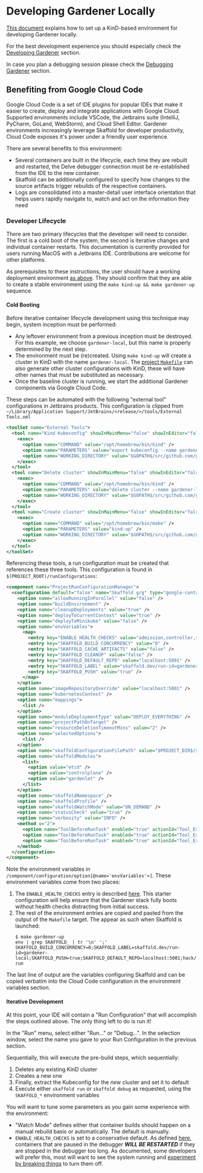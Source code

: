 # Developing Gardener Locally

[This document](../deployment/getting_started_locally.md) explains how to set up a KinD-based environment for developing Gardener locally.

For the best development experience you should especially check the [Developing Gardener](../deployment/getting_started_locally.md#developing-gardener) section.

In case you plan a debugging session please check the [Debugging Gardener](../deployment/getting_started_locally.md#debugging-gardener) section.

## Benefiting from Google Cloud Code

Google Cloud Code is a set of IDE plugins for popular IDEs that make it easier to create, deploy and integrate applications with Google Cloud. Supported environments include VSCode, the Jetbrains suite (IntelliJ, PyCharm, GoLand, 
WebStorm), and Cloud Shell Editor. Gardener environments increasingly leverage Skaffold for developer productivity, Cloud Code exposes it's power under a friendly user experience.

There are several benefits to this environment:

* Several containers are built in the lifecycle, each time they are rebuilt and restarted, the Delve debugger connection must be re-established from the IDE 
to the new container.
* Skaffold can be additionally configured to specify how changes to the source artifacts trigger rebuilds of the respective containers.
* Logs are consolidated into a master-detail user interface orientation that helps users rapidly navigate to, watch and act on the information they need

### Developer Lifecycle

There are two primary lifecycles that the developer will need to consider. The first is a cold boot of the system, the second is iterative changes and individual container restarts. This documentation is currently provided for users 
running MacOS with a Jetbrains IDE. Contributions are welcome for other platforms. 

As prerequisites to these instructions, the user should have a working deployment environment [as above](../deployment/getting_started_locally.md). They should confirm that they are able to create a stable environment using
the `make kind-up && make gardener-up` sequence.

#### Cold Booting

Before iterative container lifecycle development using this technique may begin, system inception must be performed:
* Any leftover environment from a previous inception must be destroyed. For this example, we choose `gardener-local`, but this name is properly determined by the next step.
* The environment must be (re)created. Using `make kind-up` will create a cluster in KinD with the name `gardener-local`. The [project `Makefile`](../../Makefile) can also generate other cluster configurations with KinD, these will have 
  other names that must be substituted as necessary.
* Once the baseline cluster is running, we start the additional Gardener components via Google Cloud Code.

These steps can be automated with the following "external tool" configurations in Jetbrains products. This configuration is clipped from `~/Library/Application Support/JetBrains/<release/>/tools/External Tools.xml`

```xml
<toolSet name="External Tools">
  <tool name="Kind Kubeconfig" showInMainMenu="false" showInEditor="false" showInProject="false" showInSearchPopup="false" disabled="false" useConsole="false" showConsoleOnStdOut="false" showConsoleOnStdErr="false" synchronizeAfterRun="true">
    <exec>
      <option name="COMMAND" value="/opt/homebrew/bin/kind" />
      <option name="PARAMETERS" value="export kubeconfig --name gardener-local" />
      <option name="WORKING_DIRECTORY" value="$GOPATH$/src/github.com/gardener/gardener" />
    </exec>
  </tool>
  <tool name="Delete cluster" showInMainMenu="false" showInEditor="false" showInProject="false" showInSearchPopup="false" disabled="false" useConsole="false" showConsoleOnStdOut="false" showConsoleOnStdErr="false" synchronizeAfterRun="true">
    <exec>
      <option name="COMMAND" value="/opt/homebrew/bin/kind" />
      <option name="PARAMETERS" value="delete cluster --name gardener-local" />
      <option name="WORKING_DIRECTORY" value="$GOPATH$/src/github.com/gardener/gardener" />
    </exec>
  </tool>
  <tool name="Create cluster" showInMainMenu="false" showInEditor="false" showInProject="false" showInSearchPopup="false" disabled="false" useConsole="true" showConsoleOnStdOut="false" showConsoleOnStdErr="false" synchronizeAfterRun="true">
    <exec>
      <option name="COMMAND" value="/opt/homebrew/bin/make" />
      <option name="PARAMETERS" value="kind-up" />
      <option name="WORKING_DIRECTORY" value="$GOPATH$/src/github.com/gardener/gardener" />
    </exec>
  </tool>
</toolSet>
```

Referencing these tools, a run configuration must be created that references these three tools. This configuration is found in `$(PROJECT_ROOT)/runConfigurations`:

```xml
<component name="ProjectRunConfigurationManager">
  <configuration default="false" name="Skaffold g/g" type="google-container-tools-skaffold-run-config" factoryName="google-container-tools-skaffold-run-config-dev" activateToolWindowBeforeRun="false" show_console_on_std_err="false" show_console_on_std_out="false">
    <option name="allowRunningInParallel" value="false" />
    <option name="buildEnvironment" />
    <option name="cleanupDeployments" value="true" />
    <option name="deployToCurrentContext" value="true" />
    <option name="deployToMinikube" value="false" />
    <option name="envVariables">
      <map>
        <entry key="ENABLE_HEALTH_CHECKS" value="admission,controller,scheduler,gardenlet,operator" />
        <entry key="SKAFFOLD_BUILD_CONCURRENCY" value="0" />
        <entry key="SKAFFOLD_CACHE_ARTIFACTS" value="false" />
        <entry key="SKAFFOLD_CLEANUP" value="false" />
        <entry key="SKAFFOLD_DEFAULT_REPO" value="localhost:5001" />
        <entry key="SKAFFOLD_LABEL" value="skaffold.dev/run-id=gardener-local" />
        <entry key="SKAFFOLD_PUSH" value="true" />
      </map>
    </option>
    <option name="imageRepositoryOverride" value="localhost:5001" />
    <option name="kubernetesContext" />
    <option name="mappings">
      <list />
    </option>
    <option name="moduleDeploymentType" value="DEPLOY_EVERYTHING" />
    <option name="projectPathOnTarget" />
    <option name="resourceDeletionTimeoutMins" value="2" />
    <option name="selectedOptions">
      <list />
    </option>
    <option name="skaffoldConfigurationFilePath" value="$PROJECT_DIR$/src/github.com/gardener/gardener/skaffold.yaml" />
    <option name="skaffoldModules">
      <list>
        <option value="etcd" />
        <option value="controlplane" />
        <option value="gardenlet" />
      </list>
    </option>
    <option name="skaffoldNamespace" />
    <option name="skaffoldProfile" />
    <option name="skaffoldWatchMode" value="ON_DEMAND" />
    <option name="statusCheck" value="true" />
    <option name="verbosity" value="INFO" />
    <method v="2">
      <option name="ToolBeforeRunTask" enabled="true" actionId="Tool_External Tools_Delete cluster" />
      <option name="ToolBeforeRunTask" enabled="true" actionId="Tool_External Tools_Create cluster" />
      <option name="ToolBeforeRunTask" enabled="true" actionId="Tool_External Tools_Kind Kubeconfig" />
    </method>
  </configuration>
</component>
```

Note the environment variables in `/component/configuration/option[@name='envVariables'>]`. These environment variables come from two places:
1. The `ENABLE_HEALTH_CHECKS` entry is described [here](../getting_started_locally.md#readiness-and-leader-election-checks). This starter configuration will help ensure that the Gardener stack fully boots without health checks 
   distracting from initial success.
2. The rest of the environment entries are copied and pasted from the output of the `Makefile` target. The appear as such when Skaffold is launched:
   ```text
   $ make gardener-up
   env | grep SKAFFOLD_ | tr '\n' ';'
   SKAFFOLD_BUILD_CONCURRENCY=0;SKAFFOLD_LABEL=skaffold.dev/run-id=gardener-local;SKAFFOLD_PUSH=true;SKAFFOLD_DEFAULT_REPO=localhost:5001;hack/tools/bin/skaffold run
   ```
 The last line of output are the variables configuring Skaffold and can be copied verbatim into the Cloud Code configuration in the environment variables section.

#### Iterative Development

At this point, your IDE will contain a "Run Configuration" that will accomplish the steps outlined above. The only thing left to do is run it! 

In the "Run" menu, select either "Run..." or "Debug...". In the selection window, select the name you gave to your Run Configuration in the previous section. 

Sequentially, this will execute the pre-build steps, which sequentially:
1. Deletes any existing KinD cluster
1. Creates a new one
1. Finally, extract the Kubeconfig for the _new_ cluster and set it to default
1. Execute either `skaffold run` or `skaffold debug` as requested, using the `SKAFFOLD_*` environment variables

You will want to tune some parameters as you gain some experience with the environment:
* "Watch Mode" defines either that container builds should happen on a manual rebuild basis or automatically. The default is manually.
* `ENABLE_HEALTH_CHECKS` is set to a conservative default. As defined [here](../getting_started_locally.md#readiness-and-leader-election-checks), containers that are paused in the debugger **_WILL BE RESTARTED_** if they are stopped in 
  the debugger too long. As documented, some developers will prefer this, most will want to see the system running and [experiment by breaking things](https://www.knowledgehut.com/blog/devops/chaos-engineering) to turn them off. 

